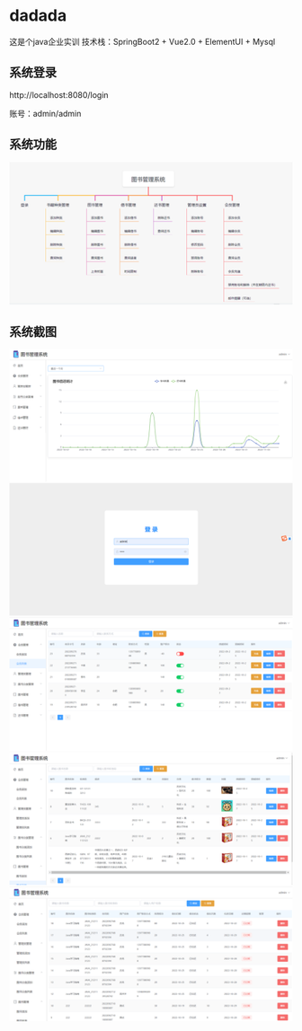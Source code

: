 # dadada
这是个java企业实训
技术栈：SpringBoot2 + Vue2.0 + ElementUI + Mysql
## 系统登录

http://localhost:8080/login

账号：admin/admin

## 系统功能

<img src="./文档/图书管理.png">

## 系统截图

<img src="./文档/首页.png">

<img src="./文档/登录.png">

<img src="./文档/会员.png">

<img src="./文档/图书.png">

<img src="./文档/借书.png">
